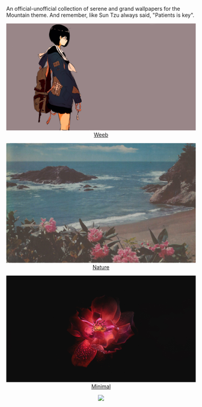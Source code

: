 An official-unofficial collection of serene and grand wallpapers for the Mountain theme. And remember, like Sun Tzu always said, "Patients is key".

<p align='center'>
<img src='weeb/jacket_girl.png'>
<a href='weeb/README.md'>Weeb</a>
</p>

<p align='center'>
<img src='nature/mache.jpg'>
<a href='weeb/README.md'>Nature</a>
</p>

<p align='center'>
<img src='minimal/red_flower.jpg'>
<a href='weeb/README.md'>Minimal</a>
</p>

<p align='center'>
<a href='https://github.com/mountain-theme/Mountain'><img src='https://img.shields.io/static/v1?label=Powered%20By&message=Mountain&color=9ec49f&style=for-the-badge&labelColor=0f0f0f'></a>
</p>
